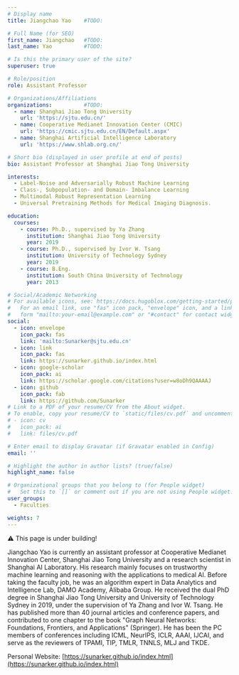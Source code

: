 ```yaml
---
# Display name
title: Jiangchao Yao    #TODO:

# Full Name (for SEO)
first_name: Jiangchao   #TODO:
last_name: Yao          #TODO:

# Is this the primary user of the site?
superuser: true

# Role/position
role: Assistant Professor

# Organizations/Affiliations
organizations:          #TODO:
  - name: Shanghai Jiao Tong University
    url: 'https://sjtu.edu.cn/'
  - name: Cooperative Medianet Innovation Center (CMIC)
    url: 'https://cmic.sjtu.edu.cn/EN/Default.aspx'
  - name: Shanghai Artificial Intelligence Laboratory
    url: 'https://www.shlab.org.cn/' 

# Short bio (displayed in user profile at end of posts)
bio: Assistant Professor at Shanghai Jiao Tong University

interests:
  - Label-Noise and Adversarially Robust Machine Learning
  - Class-, Subpopulation- and Domain- Imbalance Learning
  - Multimodal Robust Representation Learning
  - Universal Pretraining Methods for Medical Imaging Diagnosis.

education:
  courses:
    - course: Ph.D., supervised by Ya Zhang
      institution: Shanghai Jiao Tong University
      year: 2019
    - course: Ph.D., supervised by Ivor W. Tsang
      institution: University of Technology Sydney
      year: 2019
    - course: B.Eng.
      institution: South China University of Technology
      year: 2013

# Social/Academic Networking
# For available icons, see: https://docs.hugoblox.com/getting-started/page-builder/#icons
#   For an email link, use "fas" icon pack, "envelope" icon, and a link in the
#   form "mailto:your-email@example.com" or "#contact" for contact widget.
social:
  - icon: envelope
    icon_pack: fas
    link: 'mailto:Sunarker@sjtu.edu.cn'
  - icon: link
    icon_pack: fas
    link: https://sunarker.github.io/index.html
  - icon: google-scholar
    icon_pack: ai
    link: https://scholar.google.com/citations?user=w8oDh9QAAAAJ
  - icon: github
    icon_pack: fab
    link: https://github.com/Sunarker
# Link to a PDF of your resume/CV from the About widget.
# To enable, copy your resume/CV to `static/files/cv.pdf` and uncomment the lines below.
# - icon: cv
#   icon_pack: ai
#   link: files/cv.pdf

# Enter email to display Gravatar (if Gravatar enabled in Config)
email: ''

# Highlight the author in author lists? (true/false)
highlight_name: false

# Organizational groups that you belong to (for People widget)
#   Set this to `[]` or comment out if you are not using People widget.
user_groups:
  - Faculties

weights: 7
---
```

⚠️ This page is under building!

Jiangchao Yao is currently an assistant professor at Cooperative Medianet Innovation Center, Shanghai Jiao Tong University and a research scientist in Shanghai AI Laboratory. His research mainly focuses on trustworthy machine learning and reasoning with the applications to medical AI. Before taking the faculty job, he was an algorithm expert in Data Analytics and Intelligence Lab, DAMO Academy, Alibaba Group. He received the dual PhD degree in Shanghai Jiao Tong University and University of Technology Sydney in 2019, under the supervision of Ya Zhang and Ivor W. Tsang. He has published more than 40 journal articles and conference papers, and contributed to one chapter to the book "Graph Neural Networks: Foundations, Frontiers, and Applications" (Springer). He has been the PC members of conferences including ICML, NeurIPS, ICLR, AAAI, IJCAI, and serve as the reviewers of TPAMI, TIP, TMLR, TNNLS, MLJ and TKDE.

Personal Website: [https://sunarker.github.io/index.html](https://sunarker.github.io/index.html)
